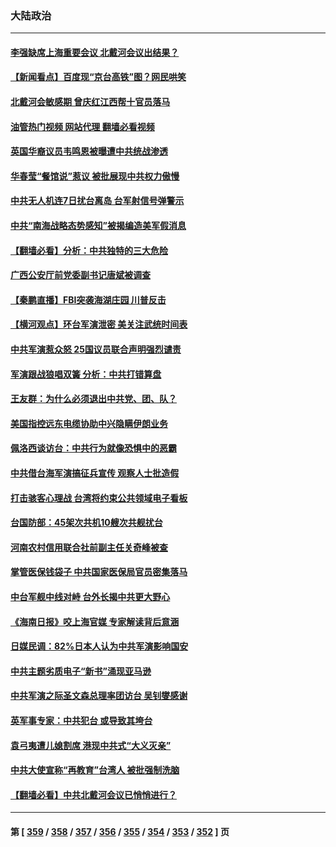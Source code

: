 ### 大陆政治
---
#### [李强缺席上海重要会议 北戴河会议出结果？](../../pages/ncid277/n13799418.md?08101645) 
#### [【新闻看点】百度现“京台高铁”图？网民哄笑](../../pages/ncid277/n13799099.md?08101645) 
#### [北戴河会敏感期 曾庆红江西帮十官员落马](../../pages/ncid277/n13799358.md?08101645) 
#### [油管热门视频 网站代理 翻墙必看视频](http://209.222.30.114:81/youtube.html?08101645)
#### [英国华裔议员韦鸣恩被曝遭中共统战渗透](../../pages/ncid277/n13799344.md?08101645) 
#### [华春莹“餐馆说”惹议 被批展现中共权力傲慢](../../pages/ncid277/n13799250.md?08101645) 
#### [中共无人机连7日扰台离岛 台军射信号弹警示](../../pages/ncid277/n13799205.md?08101645) 
#### [中共“南海战略态势感知”被揭编造美军假消息](../../pages/ncid277/n13799110.md?08101645) 
#### [【翻墙必看】分析：中共独特的三大危险](../../pages/ncid277/n13799245.md?08101645) 
#### [广西公安厅前党委副书记唐斌被调查](../../pages/ncid277/n13799198.md?08101645) 
#### [【秦鹏直播】FBI突袭海湖庄园 川普反击](../../pages/ncid277/n13799038.md?08101645) 
#### [【横河观点】环台军演泄密 美关注武统时间表](../../pages/ncid277/n13799105.md?08101645) 
#### [中共军演惹众怒 25国议员联合声明强烈谴责](../../pages/ncid277/n13799034.md?08101645) 
#### [军演跟战狼唱双簧 分析：中共打错算盘](../../pages/ncid277/n13799011.md?08101645) 
#### [王友群：为什么必须退出中共党、团、队？](../../pages/ncid277/n13798253.md?08101645) 
#### [美国指控远东电缆协助中兴隐瞒伊朗业务](../../pages/ncid277/n13798971.md?08101645) 
#### [佩洛西谈访台：中共行为就像恐惧中的恶霸](../../pages/ncid277/n13798920.md?08101645) 
#### [中共借台海军演搞征兵宣传 观察人士批造假](../../pages/ncid277/n13798739.md?08101645) 
#### [打击骇客心理战 台湾将约束公共领域电子看板](../../pages/ncid277/n13798818.md?08101645) 
#### [台国防部：45架次共机10艘次共舰扰台](../../pages/ncid277/n13798875.md?08101645) 
#### [河南农村信用联合社前副主任关奇峰被查](../../pages/ncid277/n13798777.md?08101645) 
#### [掌管医保钱袋子 中共国家医保局官员密集落马](../../pages/ncid277/n13798663.md?08101645) 
#### [中台军舰中线对峙 台外长揭中共更大野心](../../pages/ncid277/n13798740.md?08101645) 
#### [《海南日报》咬上海官媒 专家解读背后意涵](../../pages/ncid277/n13798639.md?08101645) 
#### [日媒民调：82%日本人认为中共军演影响国安](../../pages/ncid277/n13798629.md?08101645) 
#### [中共主题劣质电子“新书”涌现亚马逊](../../pages/ncid277/n13798619.md?08101645) 
#### [中共军演之际圣文森总理率团访台 吴钊燮感谢](../../pages/ncid277/n13798559.md?08101645) 
#### [英军事专家：中共犯台 或导致其垮台](../../pages/ncid277/n13798430.md?08101645) 
#### [袁弓夷遭儿媳割席 港现中共式“大义灭亲”](../../pages/ncid277/n13798585.md?08101645) 
#### [中共大使宣称“再教育”台湾人 被批强制洗脑](../../pages/ncid277/n13798497.md?08101645) 
#### [【翻墙必看】中共北戴河会议已悄悄进行？](../../pages/ncid277/n13798536.md?08101645) 

---
#### 第 [ [359](./359.md?08101645) / [358](./358.md?08101645) / [357](./357.md?08101645) / [356](./356.md?08101645) / [355](./355.md?08101645) / [354](./354.md?08101645) / [353](./353.md?08101645) / [352](./352.md?08101645) ] 页
